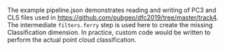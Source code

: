 The example pipeline.json demonstrates reading and writing of PC3 and CLS files
used in https://github.com/pubgeo/dfc2019/tree/master/track4. The intermediate
`filters.ferry` step is used here to create the missing Classification
dimension. In practice, custom code would be written to perform the actual
point cloud classification.
